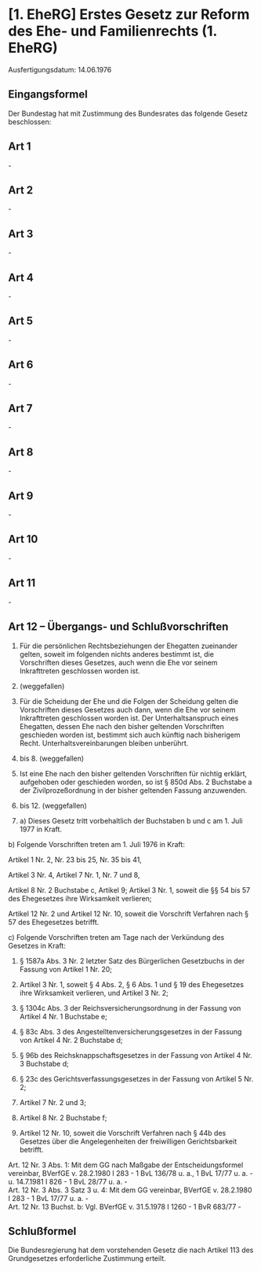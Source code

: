 # [1. EheRG] Erstes Gesetz zur Reform des Ehe- und Familienrechts  (1. EheRG)

Ausfertigungsdatum: 14.06.1976

 

## Eingangsformel

Der Bundestag hat mit Zustimmung des Bundesrates das folgende Gesetz beschlossen:


## Art 1

\-


## Art 2

\-


## Art 3

\-


## Art 4

\-


## Art 5

\-


## Art 6

\-


## Art 7

\-


## Art 8

\-


## Art 9

\-


## Art 10

\-


## Art 11

\-


## Art 12 – Übergangs- und Schlußvorschriften

1. Für die persönlichen Rechtsbeziehungen der Ehegatten zueinander gelten, soweit im folgenden nichts anderes bestimmt ist, die Vorschriften dieses Gesetzes, auch wenn die Ehe vor seinem Inkrafttreten geschlossen worden ist.

2. (weggefallen)

3. Für die Scheidung der Ehe und die Folgen der Scheidung gelten die Vorschriften dieses Gesetzes auch dann, wenn die Ehe vor seinem Inkrafttreten geschlossen worden ist. Der Unterhaltsanspruch eines Ehegatten, dessen Ehe nach den bisher geltenden Vorschriften geschieden worden ist, bestimmt sich auch künftig nach bisherigem Recht. Unterhaltsvereinbarungen bleiben unberührt.

4. bis 8. (weggefallen)

9. Ist eine Ehe nach den bisher geltenden Vorschriften für nichtig erklärt, aufgehoben oder geschieden worden, so ist § 850d Abs. 2 Buchstabe a der Zivilprozeßordnung in der bisher geltenden Fassung anzuwenden.

10. bis 12. (weggefallen)

13. a) Dieses Gesetz tritt vorbehaltlich der Buchstaben b und c am 1. Juli 1977 in Kraft.

b) Folgende Vorschriften treten am 1. Juli 1976 in Kraft:

Artikel 1 Nr. 2, Nr. 23 bis 25, Nr. 35 bis 41,

Artikel 3 Nr. 4, Artikel 7 Nr. 1, Nr. 7 und 8,

Artikel 8 Nr. 2 Buchstabe c, Artikel 9; Artikel 3 Nr. 1, soweit die §§ 54 bis 57 des Ehegesetzes ihre Wirksamkeit verlieren;

Artikel 12 Nr. 2 und Artikel 12 Nr. 10, soweit die Vorschrift Verfahren nach § 57 des Ehegesetzes betrifft.

c) Folgende Vorschriften treten am Tage nach der Verkündung des Gesetzes in Kraft:

1. § 1587a Abs. 3 Nr. 2 letzter Satz des Bürgerlichen Gesetzbuchs in der Fassung von Artikel 1 Nr. 20;

2. Artikel 3 Nr. 1, soweit § 4 Abs. 2, § 6 Abs. 1 und § 19 des Ehegesetzes ihre Wirksamkeit verlieren, und Artikel 3 Nr. 2;

3. § 1304c Abs. 3 der Reichsversicherungsordnung in der Fassung von Artikel 4 Nr. 1 Buchstabe e;

4. § 83c Abs. 3 des Angestelltenversicherungsgesetzes in der Fassung von Artikel 4 Nr. 2 Buchstabe d;

5. § 96b des Reichsknappschaftsgesetzes in der Fassung von Artikel 4 Nr. 3 Buchstabe d;

6. § 23c des Gerichtsverfassungsgesetzes in der Fassung von Artikel 5 Nr. 2;

7. Artikel 7 Nr. 2 und 3;

8. Artikel 8 Nr. 2 Buchstabe f;

9. Artikel 12 Nr. 10, soweit die Vorschrift Verfahren nach § 44b des Gesetzes über die Angelegenheiten der freiwilligen Gerichtsbarkeit betrifft.

Art. 12 Nr. 3 Abs. 1: Mit dem GG nach Maßgabe der Entscheidungsformel vereinbar, BVerfGE v. 28.2.1980 I 283 - 1 BvL 136/78 u. a., 1 BvL 17/77 u. a. - u. 14.7.1981 I 826 - 1 BvL 28/77 u. a. -  
Art. 12 Nr. 3 Abs. 3 Satz 3 u. 4: Mit dem GG vereinbar, BVerfGE v. 28.2.1980 I 283 - 1 BvL 17/77 u. a. -  
Art. 12 Nr. 13 Buchst. b: Vgl. BVerfGE v. 31.5.1978 I 1260 - 1 BvR 683/77 -


## Schlußformel

Die Bundesregierung hat dem vorstehenden Gesetz die nach Artikel 113 des Grundgesetzes erforderliche Zustimmung erteilt.
